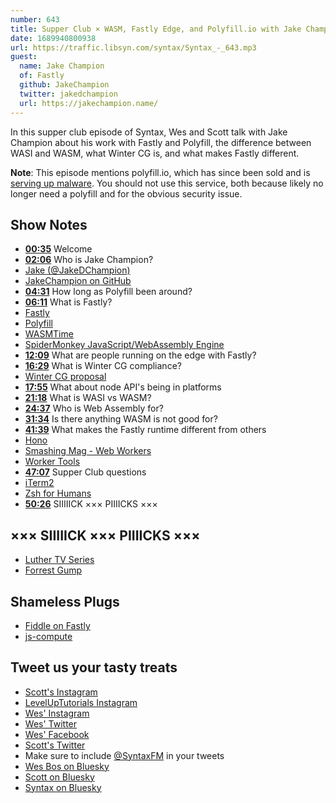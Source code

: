 ```yaml
---
number: 643
title: Supper Club × WASM, Fastly Edge, and Polyfill.io with Jake Champion
date: 1689940800938
url: https://traffic.libsyn.com/syntax/Syntax_-_643.mp3
guest:
  name: Jake Champion
  of: Fastly
  github: JakeChampion
  twitter: jakedchampion
  url: https://jakechampion.name/
---
```


In this supper club episode of Syntax, Wes and Scott talk with Jake Champion about his work with Fastly and Polyfill, the difference between WASI and WASM, what Winter CG is, and what makes Fastly different.

**Note**: This episode mentions polyfill.io, which has since been sold and is [serving up malware](https://www.securityweek.com/polyfill-domain-shut-down-as-owner-disputes-accusations-of-malicious-activity/). You should not use this service, both because likely no longer need a polyfill and for the obvious security issue.

## Show Notes

- **[00:35](#t=00:35)** Welcome
- **[02:06](#t=02:06)** Who is Jake Champion?
- [Jake (@JakeDChampion)](https://twitter.com/jakedchampion)
- [JakeChampion on GitHub](https://github.com/JakeChampion)
- **[04:31](#t=04:31)** How long as Polyfill been around?
- **[06:11](#t=06:11)** What is Fastly?
- [Fastly](https://www.fastly.com/)
- [Polyfill](https://Polyfill.io)
- [WASMTime](https://wasmtime.dev/)
- [SpiderMonkey JavaScript/WebAssembly Engine](https://spidermonkey.dev/)
- **[12:09](#t=12:09)** What are people running on the edge with Fastly?
- **[16:29](#t=16:29)** What is Winter CG compliance?
- [Winter CG proposal](https://github.com/wintercg/proposal-common-minimum-api)
- **[17:55](#t=17:55)** What about node API's being in platforms
- **[21:18](#t=21:18)** What is WASI vs WASM?
- **[24:37](#t=24:37)** Who is Web Assembly for?
- **[31:34](#t=31:34)** Is there anything WASM is not good for?
- **[41:39](#t=41:39)** What makes the Fastly runtime different from others
- [Hono](https://hono.dev/)
- [Smashing Mag - Web Workers](https://www.smashingmagazine.com/2021/06/web-workers-2021/)
- [Worker Tools](https://workers.tools)
- **[47:07](#t=47:07)** Supper Club questions
- [iTerm2](https://iterm2.com/)
- [Zsh for Humans](https://github.com/romkatv/zsh4humans)
- **[50:26](#t=50:26)** SIIIIICK ××× PIIIICKS ×××

## ××× SIIIIICK ××× PIIIICKS ×××

- [Luther TV Series](https://www.imdb.com/title/tt1474684/)
- [Forrest Gump](https://www.imdb.com/title/tt0109830/?ref_=nv_sr_srsg_1_tt_5_nm_3_q_Forest%2520Gump)

## Shameless Plugs

- [Fiddle on Fastly](https://fiddle.fastly.dev/)
- [js-compute](https://github.com/fastly/js-compute-runtime)

## Tweet us your tasty treats

- [Scott's Instagram](https://www.instagram.com/stolinski/)
- [LevelUpTutorials Instagram](https://www.instagram.com/LevelUpTutorials/)
- [Wes' Instagram](https://www.instagram.com/wesbos/)
- [Wes' Twitter](https://twitter.com/wesbos)
- [Wes' Facebook](https://www.facebook.com/wesbos.developer)
- [Scott's Twitter](https://twitter.com/stolinski)
- Make sure to include [@SyntaxFM](https://twitter.com/SyntaxFM) in your tweets
- [Wes Bos on Bluesky](https://bsky.app/profile/wesbos.com)
- [Scott on Bluesky](https://bsky.app/profile/tolin.ski)
- [Syntax on Bluesky](https://bsky.app/profile/syntax.fm)
